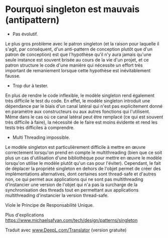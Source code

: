 # Pourquoi singleton est mauvais (antipattern)

- Pas évolutif.

Le plus gros problème avec le patron singleton (et la raison pour laquelle il s'agit, par conséquent, d'un anti-pattern de conception plutôt que d'un patron de conception) est que l'hypothèse qu'il n'y aura jamais qu'une seule instance est souvent brisée au cours de la vie d'un projet, et ce patron structure le code d'une manière qui nécessite un effort très important de remaniement lorsque cette hypothèse est inévitablement fausse.

- Trop dur à tester.

En plus de rendre le code inflexible, le modèle singleton rend également très difficile le test du code. En effet, le modèle singleton introduit une dépendance par le biais d'un canal latéral qui n'est pas explicitement donné en paramètre aux constructeurs ou aux autres fonctions qui l'utilisent. Même dans le cas où ce canal latéral peut être remplacé (ce qui est souvent très difficile à faire), la nécessité de le faire est moins évidente et rend les tests très difficiles à comprendre. 

- Multi Threading impossible.

Le modèle singleton est particulièrement difficile à mettre en œuvre correctement lorsqu'on prend en compte le multithreading (bien que ce soit plus un cas d'utilisation d'une bibliothèque pour mettre en œuvre le modèle lorsqu'on utilise le modèle plutôt qu'un cas pour l'éviter). Cependant, le fait de déplacer la propriété singleton en dehors de l'objet permet de créer des implémentations alternatives, dont certaines sont thread-safe et d'autres non, ce qui permet aux applications qui ne sont pas multithreading d'instancier une version de l'objet qui n'a pas la surcharge de la synchronisation des threads tout en permettant aux applications multithreading d'instancier la version thread-safe. 

Viole le Principe de Responsabilité Unique.

Plus d'explications https://www.michaelsafyan.com/tech/design/patterns/singleton

Traduit avec www.DeepL.com/Translator (version gratuite)